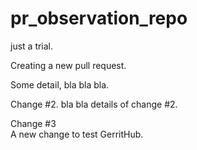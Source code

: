 # pr_observation_repo
just a trial.

Creating a new pull request.

Some detail, bla bla bla.

Change #2. 
bla bla details of change #2.


Change #3  
A new change to test GerritHub.
